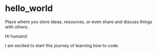 # hello_world
Place where you store ideas, resources, or even share and discuss things with others.

Hi humans!

I am excited to start this journey of learning how to code.
